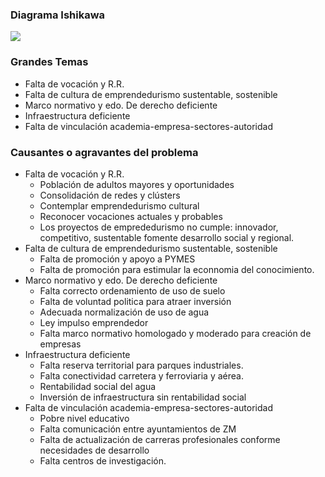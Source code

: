 
### Diagrama Ishikawa

<a href="ct-desarrollo-economico/diagrama-1.jpg"><img class="contenido-imagen" src="ct-desarrollo-economico/diagrama-1-previa.jpg"></a>

### Grandes Temas

* Falta de vocación y R.R.
* Falta de cultura de emprendedurismo sustentable, sostenible
* Marco normativo y edo. De derecho deficiente
* Infraestructura deficiente
* Falta de vinculación academia-empresa-sectores-autoridad

### Causantes o agravantes del problema

* Falta de vocación y R.R.
    * Población de adultos mayores y oportunidades
    * Consolidación de redes y clústers
    * Contemplar emprendedurismo cultural
    * Reconocer vocaciones actuales y probables
    * Los proyectos de emprededurismo no cumple: innovador, competitivo, sustentable fomente desarrollo social y regional.
* Falta de cultura de emprendedurismo sustentable, sostenible
    * Falta de promoción y apoyo a PYMES
    * Falta de promoción para estimular la econnomia del conocimiento.
* Marco normativo y edo. De derecho deficiente
    * Falta correcto ordenamiento de uso de suelo
    * Falta de voluntad politica para atraer inversión
    * Adecuada normalización de uso de agua
    * Ley impulso emprendedor
    * Falta marco normativo homologado y moderado para creación de empresas
* Infraestructura deficiente
    * Falta reserva territorial para parques industriales.
    * Falta conectividad carretera y ferroviaria y aérea.
    * Rentabilidad social del agua
    * Inversión de infraestructura sin rentabilidad social
* Falta de vinculación academia-empresa-sectores-autoridad
    * Pobre nivel educativo
    * Falta comunicación entre ayuntamientos de ZM
    * Falta de actualización de carreras profesionales conforme necesidades de desarrollo
    * Falta centros de investigación.
